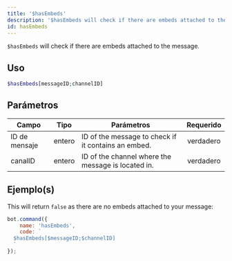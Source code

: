 ```yaml
---
title: '$hasEmbeds'
description: '$hasEmbeds will check if there are embeds attached to the message.'
id: hasEmbeds
---
```


`$hasEmbeds` will check if there are embeds attached to the message.

## Uso

```php
$hasEmbeds[messageID;channelID]
```

## Parámetros

| Campo         | Tipo   | Parámetros                                          | Requerido |
| ------------- | ------ | --------------------------------------------------- |:---------:|
| ID de mensaje | entero | ID of the message to check if it contains an embed. | verdadero |
| canalID       | entero | ID of the channel where the message is located in.  | verdadero |

## Ejemplo(s)

This will return `false` as there are no embeds attached to your message:

```javascript
bot.command({
    name: 'hasEmbeds',
    code: `
  $hasEmbeds[$messageID;$channelID]
  `
});
```
